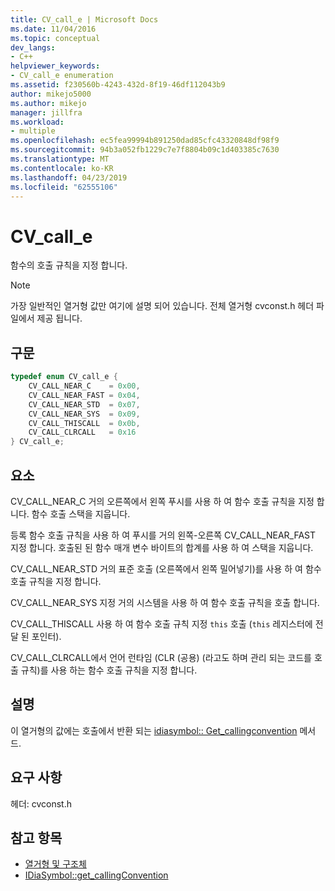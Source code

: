 ```yaml
---
title: CV_call_e | Microsoft Docs
ms.date: 11/04/2016
ms.topic: conceptual
dev_langs:
- C++
helpviewer_keywords:
- CV_call_e enumeration
ms.assetid: f230560b-4243-432d-8f19-46df112043b9
author: mikejo5000
ms.author: mikejo
manager: jillfra
ms.workload:
- multiple
ms.openlocfilehash: ec5fea99994b891250dad85cfc43320848df98f9
ms.sourcegitcommit: 94b3a052fb1229c7e7f8804b09c1d403385c7630
ms.translationtype: MT
ms.contentlocale: ko-KR
ms.lasthandoff: 04/23/2019
ms.locfileid: "62555106"
---
```

# <a name="cvcalle"></a>CV_call_e
함수의 호출 규칙을 지정 합니다.

> [!NOTE]
> 가장 일반적인 열거형 값만 여기에 설명 되어 있습니다. 전체 열거형 cvconst.h 헤더 파일에서 제공 됩니다.

## <a name="syntax"></a>구문

```C++
typedef enum CV_call_e {
    CV_CALL_NEAR_C    = 0x00,
    CV_CALL_NEAR_FAST = 0x04,
    CV_CALL_NEAR_STD  = 0x07,
    CV_CALL_NEAR_SYS  = 0x09,
    CV_CALL_THISCALL  = 0x0b,
    CV_CALL_CLRCALL   = 0x16
} CV_call_e;
```

## <a name="elements"></a>요소
CV_CALL_NEAR_C 거의 오른쪽에서 왼쪽 푸시를 사용 하 여 함수 호출 규칙을 지정 합니다. 함수 호출 스택을 지웁니다.

등록 함수 호출 규칙을 사용 하 여 푸시를 거의 왼쪽-오른쪽 CV_CALL_NEAR_FAST 지정 합니다. 호출된 된 함수 매개 변수 바이트의 합계를 사용 하 여 스택을 지웁니다.

CV_CALL_NEAR_STD 거의 표준 호출 (오른쪽에서 왼쪽 밀어넣기)를 사용 하 여 함수 호출 규칙을 지정 합니다.

CV_CALL_NEAR_SYS 지정 거의 시스템을 사용 하 여 함수 호출 규칙을 호출 합니다.

CV_CALL_THISCALL 사용 하 여 함수 호출 규칙 지정 `this` 호출 (`this` 레지스터에 전달 된 포인터).

CV_CALL_CLRCALL에서 언어 런타임 (CLR (공용) (라고도 하며 관리 되는 코드를 호출 규칙)를 사용 하는 함수 호출 규칙을 지정 합니다.

## <a name="remarks"></a>설명
이 열거형의 값에는 호출에서 반환 되는 [idiasymbol:: Get_callingconvention](../../debugger/debug-interface-access/idiasymbol-get-callingconvention.md) 메서드.

## <a name="requirements"></a>요구 사항
헤더: cvconst.h

## <a name="see-also"></a>참고 항목
- [열거형 및 구조체](../../debugger/debug-interface-access/enumerations-and-structures.md)
- [IDiaSymbol::get_callingConvention](../../debugger/debug-interface-access/idiasymbol-get-callingconvention.md)
